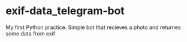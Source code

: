 # exif-data_telegram-bot
My first Python practice. Simple bot that recieves a photo and returnes some data from exif
